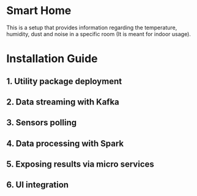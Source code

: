 # Smart Home
This is a setup that provides information regarding the temperature, humidity, dust and noise in a specific room (It is meant for indoor usage).

# Installation Guide

## 1. Utility package deployment

## 2. Data streaming with Kafka

## 3. Sensors polling

## 4. Data processing with Spark

## 5. Exposing results via micro services

## 6. UI integration